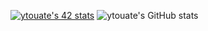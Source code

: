 [![ytouate's 42 stats](https://badge42.vercel.app/api/v2/cl2xpyfyc003609mos4hzoalh/stats?cursusId=21&coalitionId=80)](https://github.com/JaeSeoKim/badge42)
![ytouate's GitHub stats](https://github-readme-stats.vercel.app/api?username=ytouate&show_icons=true&theme=tokyonight)
